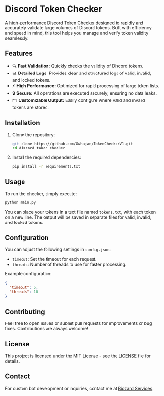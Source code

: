 # Discord Token Checker

A high-performance Discord Token Checker designed to rapidly and accurately validate large volumes of Discord tokens. Built with efficiency and speed in mind, this tool helps you manage and verify token validity seamlessly.

## Features

* 🔍 **Fast Validation:** Quickly checks the validity of Discord tokens.
* 📊 **Detailed Logs:** Provides clear and structured logs of valid, invalid, and locked tokens.
* ⚡ **High Performance:** Optimized for rapid processing of large token lists.
* 🔒 **Secure:** All operations are executed securely, ensuring no data leaks.
* 🗂️ **Customizable Output:** Easily configure where valid and invalid tokens are stored.

## Installation

1. Clone the repository:

   ```bash
   git clone https://github.com/Gwhajan/TokenCheckerV1.git
   cd discord-token-checker
   ```

2. Install the required dependencies:

   ```bash
   pip install -r requirements.txt
   ```

## Usage

To run the checker, simply execute:

```bash
python main.py
```

You can place your tokens in a text file named `tokens.txt`, with each token on a new line. The output will be saved in separate files for valid, invalid, and locked tokens.

## Configuration

You can adjust the following settings in `config.json`:

* `timeout`: Set the timeout for each request.
* `threads`: Number of threads to use for faster processing.

Example configuration:

```json
{
  "timeout": 5,
  "threads": 10
}
```

## Contributing

Feel free to open issues or submit pull requests for improvements or bug fixes. Contributions are always welcome!

## License

This project is licensed under the MIT License - see the [LICENSE](LICENSE) file for details.

## Contact

For custom bot development or inquiries, contact me at [Biozard Services](https://discord.gg/GVPjdhzTZ3).
